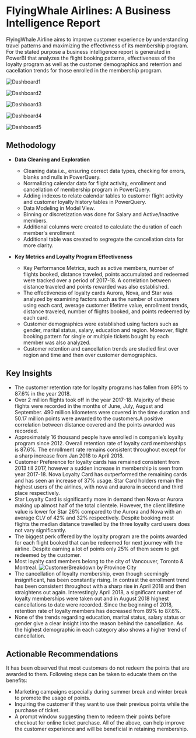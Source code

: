 # FlyingWhale Airlines: A Business Intelligence Report

FlyingWhale Airline aims to improve customer experience by understanding travel patterns and maximizing the effectivness of its membership program. For the stated purpose a business intelligence report is generated in PowerBI that analyzes the flight booking patterns, effectiveness of the loyalty program as well as the customer demographics and retention and cacellation trends for those enrolled in the membership program.

![Dashboard1](https://github.com/user-attachments/assets/df7f7017-ade0-41b5-993f-12fe66ef7d2f)

![Dashboard2](https://github.com/user-attachments/assets/af807253-87d1-486a-a95d-9881fba21fef)

![Dashboard3](https://github.com/user-attachments/assets/c0de87c7-ffc0-4608-8f1e-887f3519a2df)

![Dashboard4](https://github.com/user-attachments/assets/48e07e37-9b3b-488c-8865-f5b5c6bb53a8)

![Dashboard5](https://github.com/user-attachments/assets/19445989-7f06-4566-a61a-69a952db6784)

## Methodology
- **Data Cleaning and Exploration**
  - Cleaning data i.e., ensuring correct data types, checking for errors, blanks and nulls in PowerQuery.
  - Normalizing calendar data for flight activity, enrollment and cancellation of membership program in PowerQuery.
  - Adding indexes to relate calendar tables to customer flight activity and customer loyalty history tables in PowerQuery.
  - Data Modeling in Model View.
  - Binning or discretization was done for Salary and Active/Inactive members.
  - Additional columns were created to calculate the duration of each member's enrollment
  - Additional table was created to segregate the cancellation data for more clarity.
 
- **Key Metrics and Loyalty Program Effectiveness**
  - Key Performance Metrics, such as active members, number of flights booked, distance traveled, points accumulated and redeemed were tracked over a period of 2017-18. A correlation between distance traveled and points rewarded was also established.
  - The effectiveness of loyalty cards Aurora, Nova, and Star was analyzed by examining factors such as the number of customers using each card, average customer lifetime value, enrollment trends, distance traveled, number of flights booked, and points redeemed by each card.
  - Customer demographics were established using factors such as gender, marital status, salary, education and region. Moreover, flight booking pattern for single or multiple tickets bought by each member was also analyzed.
  - Customer retention and cancellation trends are studied first over region and time and then over customer demographics.
 
## Key Insights
- The customer retention rate for loyalty programs has fallen from 89% to 87.6% in the year 2018.
- Over 2 million flights took off in the year 2017-18. Majority of these flights were recorded in the months of June, July, August and September. 490 million kilometers were covered in the time duration and 50.17 million points were awarded to the customers.A positive correlation between distance covered and the points awarded was recorded.
- Approximately 16 thousand people have enrolled in companie’s loyalty program since 2012. Overall retention rate of loyalty card memberships is 87.6%. The enrollment rate remains consistent throughout except for a sharp increase from Jan 2018 to April 2018.
- Customer Preference for loyalty cards has remained consistent from 2013 till 2017, however a sudden increase in membership is seen from year 2017-18. Nova Loyalty Card has outperformed the remaining cards and has seen an increase of 37% usage. Star Card holders remain the highest users of the airlines, with nova and aurora in second and third place respectively.
- Star Loyalty Card is significantly more in demand then Nova or Aurora making up almost half of the total clientele. However, the client lifetime value is lower for Star 26% compared to the Aurora and Nova with an average CLV of 42% and 32% respectively. Despite booking most flights the median distance travelled by the three loyalty card users does not vary significantly.
- The biggest perk offered by the loyalty program are the points awarded for each flight booked that can be redeemed for next journey with the airline. Despite earning a lot of points only 25% of them seem to get redeemed by the customer.
- Most loyalty card members belong to the city of Vancouver, Toronto & Montreal.
![CustomerBreakdown by Province City](https://github.com/user-attachments/assets/ed467879-4385-4ad7-924f-c55ccb1dc046)
- The cancellation of loyalty membership, even though seemingly insignificant, has been constantly rising. In contrast the enrollment trend has been consistent throughout with a sharp rise in April 2018 and then straightens out again. Interestingly April 2018, a significant number of loyalty memberships were taken out and in August 2018 highest cancellations to date were recorded. Since the beginning of 2018, retention rate of loyalty members has decreased from 89% to 87.6%.
- None of the trends regarding education, marital status, salary status or gender give a clear insight into the reason behind the cancellation. As the highest demographic in each category also shows a higher trend of cancellation.

## Actionable Recommendations
It has been observed that most customers do not redeem the points that are awarded to them. Following steps can be taken to educate them on the benefits:
  - Marketing campaigns especially during summer break and winter break to promote the usage of points.
  - Inquiring the customer if they want to use their previous points while the purchase of ticket.
  - A prompt window suggesting them to redeem their points before checkout for online ticket purchase.
All of the above, can help improve the customer experience and will be beneficial in retaining membership.
